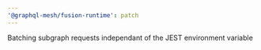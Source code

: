 ```yaml
---
'@graphql-mesh/fusion-runtime': patch
---
```


Batching subgraph requests independant of the JEST environment variable
